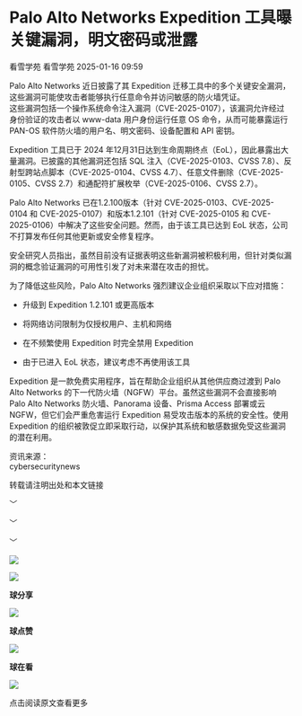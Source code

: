 #  Palo Alto Networks Expedition 工具曝关键漏洞，明文密码或泄露   
看雪学苑  看雪学苑   2025-01-16 09:59  
  
Palo Alto Networks 近日披露了其 Expedition 迁移工具中的多个关键安全漏洞，这些漏洞可能使攻击者能够执行任意命令并访问敏感的防火墙凭证。  
这些漏洞包括一个操作系统命令注入漏洞（CVE-2025-0107），该漏洞允许经过身份验证的攻击者以 www-data 用户身份运行任意 OS 命令，从而可能暴露运行 PAN-OS 软件防火墙的用户名、明文密码、设备配置和 API 密钥。  
  
  
Expedition 工具已于 2024 年12月31日达到生命周期终点（EoL），因此暴露出大量漏洞。已披露的其他漏洞还包括 SQL 注入（CVE-2025-0103、CVSS 7.8）、反射型跨站点脚本（CVE-2025-0104、CVSS 4.7）、任意文件删除（CVE-2025-0105、CVSS 2.7）和通配符扩展枚举（CVE-2025-0106、CVSS 2.7）。  
  
  
Palo Alto Networks 已在1.2.100版本（针对 CVE-2025-0103、CVE-2025-0104 和 CVE-2025-0107）和版本1.2.101（针对 CVE-2025-0105 和 CVE-2025-0106）中解决了这些安全问题。然而，由于该工具已达到 EoL 状态，公司不打算发布任何其他更新或安全修复程序。  
  
  
安全研究人员指出，虽然目前没有证据表明这些新漏洞被积极利用，但针对类似漏洞的概念验证漏洞的可用性引发了对未来潜在攻击的担忧。  
  
  
为了降低这些风险，Palo Alto Networks 强烈建议企业组织采取以下应对措施：  
- 升级到 Expedition 1.2.101 或更高版本  
  
- 将网络访问限制为仅授权用户、主机和网络  
  
- 在不频繁使用 Expedition 时完全禁用 Expedition  
  
- 由于已进入 EoL 状态，建议考虑不再使用该工具  
  
Expedition 是一款免费实用程序，旨在帮助企业组织从其他供应商过渡到 Palo Alto Networks 的下一代防火墙（NGFW）平台。虽然这些漏洞不会直接影响 Palo Alto Networks 防火墙、Panorama 设备、Prisma Access 部署或云 NGFW，但它们会严重危害运行 Expedition 易受攻击版本的系统的安全性。使用 Expedition 的组织被敦促立即采取行动，以保护其系统和敏感数据免受这些漏洞的潜在利用。  
  
  
  
资讯来源：  
cybersecuritynews  
  
转载请注明出处和本文链接  
  
  
  
  
﹀  
  
﹀  
  
﹀  
  
  
![](https://mmbiz.qpic.cn/mmbiz_jpg/Uia4617poZXP96fGaMPXib13V1bJ52yHq9ycD9Zv3WhiaRb2rKV6wghrNa4VyFR2wibBVNfZt3M5IuUiauQGHvxhQrA/640?wx_fmt=jpeg "")  
  
  
  
  
![](https://mmbiz.qpic.cn/sz_mmbiz_gif/1UG7KPNHN8Fjcl6q2ORwibt8PXPU5bLibE1yC1VFg5b1Fw8RncvZh2CWWiazpL6gPXp0lXED2x1ODLVNicsagibuxRw/640?wx_fmt=gif&from=appmsg "")  
  
**球分享**  
  
![](https://mmbiz.qpic.cn/sz_mmbiz_gif/1UG7KPNHN8Fjcl6q2ORwibt8PXPU5bLibE1yC1VFg5b1Fw8RncvZh2CWWiazpL6gPXp0lXED2x1ODLVNicsagibuxRw/640?wx_fmt=gif&from=appmsg "")  
  
**球点赞**  
  
![](https://mmbiz.qpic.cn/sz_mmbiz_gif/1UG7KPNHN8Fjcl6q2ORwibt8PXPU5bLibE1yC1VFg5b1Fw8RncvZh2CWWiazpL6gPXp0lXED2x1ODLVNicsagibuxRw/640?wx_fmt=gif&from=appmsg "")  
  
**球在看**  
  
  
![](https://mmbiz.qpic.cn/sz_mmbiz_gif/1UG7KPNHN8Fjcl6q2ORwibt8PXPU5bLibExiboJzOiafqGLvlOkrmU6NIr3qSr7ibpkIo2N5mhCTNXoMl37s2oRSIDw/640?wx_fmt=gif&from=appmsg "")  
  
点击阅读原文查看更多  
  
